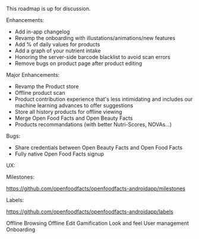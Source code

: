 This roadmap is up for discussion.

Enhancements:
- Add in-app changelog
- Revamp the onboarding with illustations/animations/new features
- Add % of daily values for products
- Add a graph of your nutrient intake
- Honoring the server-side barcode blacklist to avoid scan errors
- Remove bugs on product page after product editing

Major Enhancements:
- Revamp the Product store
- Offline product scan
- Product contribution experience that's less intimidating and includes our machine learning advances to offer suggestions
- Store all history products for offline viewing
- Merge Open Food Facts and Open Beauty Facts
- Products recommandations (with better Nutri-Scores, NOVAs…)

Bugs:
- Share credentials between Open Beauty Facts and Open Food Facts
- Fully native Open Food Facts signup

UX:

Milestones:

https://github.com/openfoodfacts/openfoodfacts-androidapp/milestones

Labels:

https://github.com/openfoodfacts/openfoodfacts-androidapp/labels



Offline Browsing
Offline Edit
Gamification
Look and feel
User management
Onboarding
